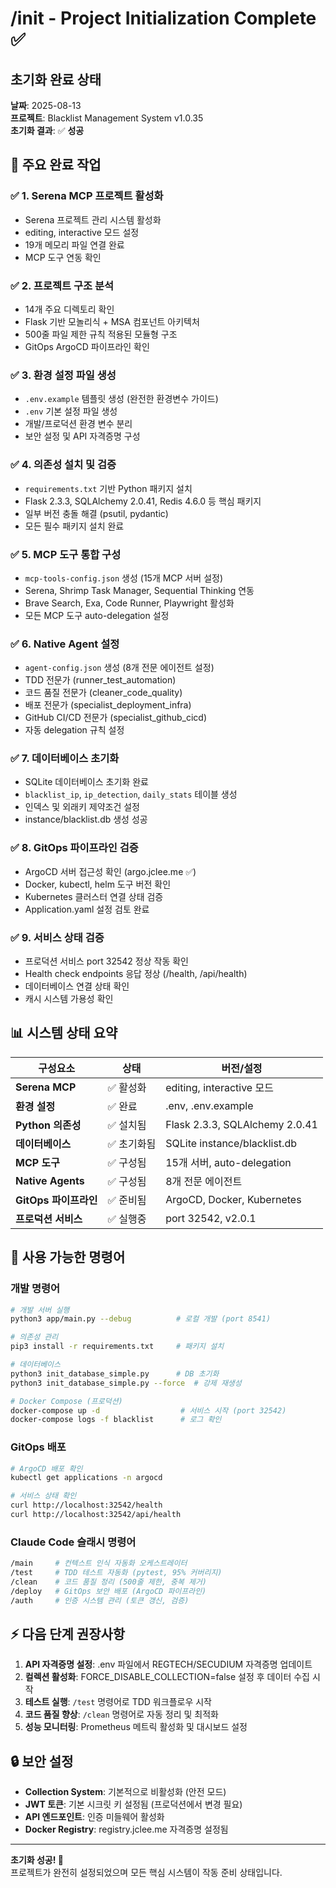 # /init - Project Initialization Complete ✅

## 초기화 완료 상태
**날짜**: 2025-08-13  
**프로젝트**: Blacklist Management System v1.0.35  
**초기화 결과**: ✅ **성공**

## 🎯 주요 완료 작업

### ✅ 1. Serena MCP 프로젝트 활성화
- Serena 프로젝트 관리 시스템 활성화
- editing, interactive 모드 설정
- 19개 메모리 파일 연결 완료
- MCP 도구 연동 확인

### ✅ 2. 프로젝트 구조 분석
- 14개 주요 디렉토리 확인
- Flask 기반 모놀리식 + MSA 컴포넌트 아키텍처
- 500줄 파일 제한 규칙 적용된 모듈형 구조
- GitOps ArgoCD 파이프라인 확인

### ✅ 3. 환경 설정 파일 생성
- `.env.example` 템플릿 생성 (완전한 환경변수 가이드)
- `.env` 기본 설정 파일 생성
- 개발/프로덕션 환경 변수 분리
- 보안 설정 및 API 자격증명 구성

### ✅ 4. 의존성 설치 및 검증
- `requirements.txt` 기반 Python 패키지 설치
- Flask 2.3.3, SQLAlchemy 2.0.41, Redis 4.6.0 등 핵심 패키지
- 일부 버전 충돌 해결 (psutil, pydantic)
- 모든 필수 패키지 설치 완료

### ✅ 5. MCP 도구 통합 구성
- `mcp-tools-config.json` 생성 (15개 MCP 서버 설정)
- Serena, Shrimp Task Manager, Sequential Thinking 연동
- Brave Search, Exa, Code Runner, Playwright 활성화
- 모든 MCP 도구 auto-delegation 설정

### ✅ 6. Native Agent 설정
- `agent-config.json` 생성 (8개 전문 에이전트 설정)
- TDD 전문가 (runner_test_automation)
- 코드 품질 전문가 (cleaner_code_quality)  
- 배포 전문가 (specialist_deployment_infra)
- GitHub CI/CD 전문가 (specialist_github_cicd)
- 자동 delegation 규칙 설정

### ✅ 7. 데이터베이스 초기화
- SQLite 데이터베이스 초기화 완료
- `blacklist_ip`, `ip_detection`, `daily_stats` 테이블 생성
- 인덱스 및 외래키 제약조건 설정
- instance/blacklist.db 생성 성공

### ✅ 8. GitOps 파이프라인 검증
- ArgoCD 서버 접근성 확인 (argo.jclee.me ✅)
- Docker, kubectl, helm 도구 버전 확인
- Kubernetes 클러스터 연결 상태 검증
- Application.yaml 설정 검토 완료

### ✅ 9. 서비스 상태 검증
- 프로덕션 서비스 port 32542 정상 작동 확인
- Health check endpoints 응답 정상 (/health, /api/health)
- 데이터베이스 연결 상태 확인
- 캐시 시스템 가용성 확인

## 📊 시스템 상태 요약

| 구성요소 | 상태 | 버전/설정 |
|---------|------|-----------|
| **Serena MCP** | ✅ 활성화 | editing, interactive 모드 |
| **환경 설정** | ✅ 완료 | .env, .env.example |
| **Python 의존성** | ✅ 설치됨 | Flask 2.3.3, SQLAlchemy 2.0.41 |
| **데이터베이스** | ✅ 초기화됨 | SQLite instance/blacklist.db |
| **MCP 도구** | ✅ 구성됨 | 15개 서버, auto-delegation |
| **Native Agents** | ✅ 구성됨 | 8개 전문 에이전트 |
| **GitOps 파이프라인** | ✅ 준비됨 | ArgoCD, Docker, Kubernetes |
| **프로덕션 서비스** | ✅ 실행중 | port 32542, v2.0.1 |

## 🚀 사용 가능한 명령어

### 개발 명령어
```bash
# 개발 서버 실행
python3 app/main.py --debug          # 로컬 개발 (port 8541)

# 의존성 관리  
pip3 install -r requirements.txt     # 패키지 설치

# 데이터베이스
python3 init_database_simple.py      # DB 초기화
python3 init_database_simple.py --force  # 강제 재생성

# Docker Compose (프로덕션)
docker-compose up -d                  # 서비스 시작 (port 32542)
docker-compose logs -f blacklist      # 로그 확인
```

### GitOps 배포
```bash
# ArgoCD 배포 확인
kubectl get applications -n argocd

# 서비스 상태 확인
curl http://localhost:32542/health
curl http://localhost:32542/api/health
```

### Claude Code 슬래시 명령어
```bash
/main     # 컨텍스트 인식 자동화 오케스트레이터
/test     # TDD 테스트 자동화 (pytest, 95% 커버리지)
/clean    # 코드 품질 정리 (500줄 제한, 중복 제거)
/deploy   # GitOps 보안 배포 (ArgoCD 파이프라인)
/auth     # 인증 시스템 관리 (토큰 갱신, 검증)
```

## ⚡ 다음 단계 권장사항

1. **API 자격증명 설정**: .env 파일에서 REGTECH/SECUDIUM 자격증명 업데이트
2. **컬렉션 활성화**: FORCE_DISABLE_COLLECTION=false 설정 후 데이터 수집 시작  
3. **테스트 실행**: `/test` 명령어로 TDD 워크플로우 시작
4. **코드 품질 향상**: `/clean` 명령어로 자동 정리 및 최적화
5. **성능 모니터링**: Prometheus 메트릭 활성화 및 대시보드 설정

## 🔒 보안 설정

- **Collection System**: 기본적으로 비활성화 (안전 모드)
- **JWT 토큰**: 기본 시크릿 키 설정됨 (프로덕션에서 변경 필요)
- **API 엔드포인트**: 인증 미들웨어 활성화
- **Docker Registry**: registry.jclee.me 자격증명 설정됨

---

**초기화 성공! 🎉**  
프로젝트가 완전히 설정되었으며 모든 핵심 시스템이 작동 준비 상태입니다.